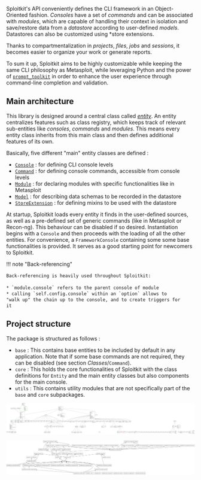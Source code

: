 Sploitkit's API conveniently defines the CLI framework in an Object-Oriented fashion. *Consoles* have a set of *commands* and can
be associated with *modules*, which are capable of handling their context in isolation and save/restore data from a *datastore*
according to user-defined *models*. Datastores can also be customized using *store extensions.

Thanks to compartmentalization in *projects*, *files*, *jobs* and *sessions*, it becomes easier to organize your work or generate
reports.
 
To sum it up, Sploitkit aims to be highly customizable while keeping the same CLI philosophy as Metasploit, while
leveraging Python and the power of [`prompt_toolkit`](https://github.com/prompt-toolkit/python-prompt-toolkit) in order to enhance the user experience through command-line completion and validation.

## Main architecture

This library is designed around a central class called [*entity*](classes/entity.html). An entity centralizes features such as class registry, which keeps track of relevant sub-entities like *consoles*, *commands* and *modules*. This means every entity class inherits from this main class and then defines additional features of its own.

Basically, five different "main" entity classes are defined :

- [`Console`](classes/console.html) : for defining CLI console levels
- [`Command`](classes/command.html) : for defining console commands, accessible from console levels
- [`Module`](classes/module.html) : for declaring modules with specific functionalities like in Metasploit
- [`Model`](classes/datastore.html) : for describing data schemas to be recorded in the datastore
- [`StoreExtension`](classes/datastore.html) : for defining mixins to be used with the datastore

At startup, Sploitkit loads every entity it finds in the user-defined 
sources, as well as a pre-defined set of generic commands (like in 
Metasploit or Recon-ng). This behaviour can be disabled if so desired.
Instantiation begins with a `Console` and then proceeds with the loading
of all the other entities.  For convenience, a `FrameworkConsole` 
containing some some base functionalities is provided. It serves as a
good starting point for newcomers to Sploitkit.

!!! note "Back-referencing"
    
    Back-referencing is heavily used throughout Sploitkit:
    
    * `module.console` refers to the parent console of module
    * calling `self.config.console` within an `option` allows to
    "walk up" the chain up to the console, and to create triggers for
    it

## Project structure

The package is structured as follows :

- `base` : This contains base entities to be included by default in any 
application. Note that if some base commands are not required, they can 
be disabled (see section *Classes*/`Command`).
- `core` : This holds the core functionalities of Sploitkit with the 
class definitions for `Entity` and the main entity classes but also 
components for the main console.
- `utils` : This contains utility modules that are not specifically 
part of the `base` and `core` subpackages.

![Classes](img/classes.png)

![Packages](img/packages.png)
